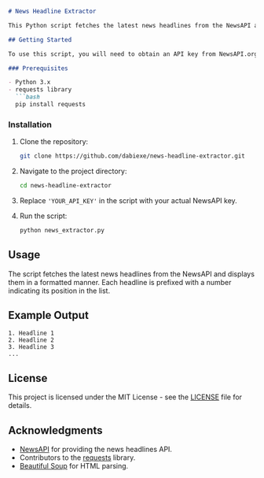 ```markdown
# News Headline Extractor

This Python script fetches the latest news headlines from the NewsAPI and displays them in a formatted manner.

## Getting Started

To use this script, you will need to obtain an API key from NewsAPI.org. You can sign up for a free account to get your API key [here](https://newsapi.org/).

### Prerequisites

- Python 3.x
- requests library
  ```bash
  pip install requests
  ```

### Installation

1. Clone the repository:

   ```bash
   git clone https://github.com/dabiexe/news-headline-extractor.git
   ```

2. Navigate to the project directory:

   ```bash
   cd news-headline-extractor
   ```

3. Replace `'YOUR_API_KEY'` in the script with your actual NewsAPI key.

4. Run the script:

   ```bash
   python news_extractor.py
   ```

## Usage

The script fetches the latest news headlines from the NewsAPI and displays them in a formatted manner. Each headline is prefixed with a number indicating its position in the list.

## Example Output

```
1. Headline 1
2. Headline 2
3. Headline 3
...
```

## License

This project is licensed under the MIT License - see the [LICENSE](LICENSE) file for details.

## Acknowledgments

- [NewsAPI](https://newsapi.org/) for providing the news headlines API.
- Contributors to the [requests](https://github.com/psf/requests) library.
- [Beautiful Soup](https://www.crummy.com/software/BeautifulSoup/) for HTML parsing.
```
